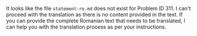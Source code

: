 It looks like the file `statement-ro.md` does not exist for Problem ID 311. I can't proceed with the translation as there is no content provided in the text. If you can provide the complete Romanian text that needs to be translated, I can help you with the translation process as per your instructions.
